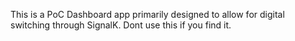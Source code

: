 This is a PoC Dashboard app primarily designed to allow for digital switching through SignalK. Dont use this if you find it. 